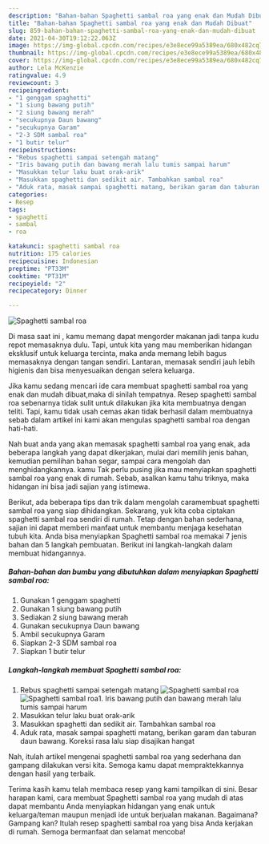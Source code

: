```yaml
---
description: "Bahan-bahan Spaghetti sambal roa yang enak dan Mudah Dibuat"
title: "Bahan-bahan Spaghetti sambal roa yang enak dan Mudah Dibuat"
slug: 859-bahan-bahan-spaghetti-sambal-roa-yang-enak-dan-mudah-dibuat
date: 2021-04-30T19:12:22.063Z
image: https://img-global.cpcdn.com/recipes/e3e8ece99a5389ea/680x482cq70/spaghetti-sambal-roa-foto-resep-utama.jpg
thumbnail: https://img-global.cpcdn.com/recipes/e3e8ece99a5389ea/680x482cq70/spaghetti-sambal-roa-foto-resep-utama.jpg
cover: https://img-global.cpcdn.com/recipes/e3e8ece99a5389ea/680x482cq70/spaghetti-sambal-roa-foto-resep-utama.jpg
author: Lela McKenzie
ratingvalue: 4.9
reviewcount: 3
recipeingredient:
- "1 genggam spaghetti"
- "1 siung bawang putih"
- "2 siung bawang merah"
- "secukupnya Daun bawang"
- "secukupnya Garam"
- "2-3 SDM sambal roa"
- "1 butir telur"
recipeinstructions:
- "Rebus spaghetti sampai setengah matang"
- "Iris bawang putih dan bawang merah lalu tumis sampai harum"
- "Masukkan telur laku buat orak-arik"
- "Masukkan spaghetti dan sedikit air. Tambahkan sambal roa"
- "Aduk rata, masak sampai spaghetti matang, berikan garam dan taburan daun bawang. Koreksi rasa lalu siap disajikan hangat"
categories:
- Resep
tags:
- spaghetti
- sambal
- roa

katakunci: spaghetti sambal roa 
nutrition: 175 calories
recipecuisine: Indonesian
preptime: "PT33M"
cooktime: "PT31M"
recipeyield: "2"
recipecategory: Dinner

---
```



![Spaghetti sambal roa](https://img-global.cpcdn.com/recipes/e3e8ece99a5389ea/680x482cq70/spaghetti-sambal-roa-foto-resep-utama.jpg)

Di masa  saat ini , kamu memang dapat mengorder makanan jadi tanpa kudu repot memasaknya dulu. Tapi, untuk kita yang mau memberikan hidangan eksklusif untuk keluarga tercinta, maka anda memang lebih bagus memasaknya dengan tangan sendiri. Lantaran, memasak sendiri jauh lebih higienis dan bisa menyesuaikan dengan selera keluarga.

Jika kamu sedang mencari ide cara membuat spaghetti sambal roa yang enak dan mudah dibuat,maka di sinilah tempatnya. Resep spaghetti sambal roa  sebenarnya tidak sulit untuk dilakukan jika kita membuatnya dengan teliti. Tapi, kamu tidak usah cemas akan tidak berhasil dalam membuatnya 
sebab dalam artikel ini kami akan mengulas spaghetti sambal roa dengan hati-hati.  



Nah buat anda yang akan memasak spaghetti sambal roa yang enak, ada beberapa langkah yang dapat dikerjakan, mulai dari memilih jenis bahan, kemudian pemilihan bahan segar, sampai cara mengolah dan menghidangkannya. kamu Tak perlu pusing jika mau menyiapkan spaghetti sambal roa yang enak di rumah. Sebab, asalkan kamu  tahu triknya, maka hidangan ini bisa jadi sajian yang istimewa.

Berikut, ada beberapa tips dan trik dalam mengolah caramembuat spaghetti sambal roa yang siap dihidangkan. Sekarang, yuk kita coba ciptakan spaghetti sambal roa sendiri di rumah. Tetap dengan bahan sederhana, sajian ini dapat memberi manfaat untuk membantu menjaga kesehatan tubuh kita. Anda bisa menyiapkan Spaghetti sambal roa memakai 7 jenis bahan dan 5 langkah pembuatan. Berikut ini langkah-langkah dalam membuat hidangannya.

<!--inarticleads1-->

##### Bahan-bahan dan bumbu yang dibutuhkan dalam menyiapkan Spaghetti sambal roa:

1. Gunakan 1 genggam spaghetti
1. Gunakan 1 siung bawang putih
1. Sediakan 2 siung bawang merah
1. Gunakan secukupnya Daun bawang
1. Ambil secukupnya Garam
1. Siapkan 2-3 SDM sambal roa
1. Siapkan 1 butir telur




<!--inarticleads2-->

##### Langkah-langkah membuat Spaghetti sambal roa:

1. Rebus spaghetti sampai setengah matang
<img src="https://img-global.cpcdn.com/steps/176703518eef684f/160x128cq70/spaghetti-sambal-roa-langkah-memasak-1-foto.jpg" alt="Spaghetti sambal roa"><img src="https://img-global.cpcdn.com/steps/eab6aca9ccc3d419/160x128cq70/spaghetti-sambal-roa-langkah-memasak-1-foto.jpg" alt="Spaghetti sambal roa">1. Iris bawang putih dan bawang merah lalu tumis sampai harum
1. Masukkan telur laku buat orak-arik
1. Masukkan spaghetti dan sedikit air. Tambahkan sambal roa
1. Aduk rata, masak sampai spaghetti matang, berikan garam dan taburan daun bawang. Koreksi rasa lalu siap disajikan hangat




Nah, itulah artikel mengenai  spaghetti sambal roa  yang sederhana dan gampang dilakukan versi kita. Semoga kamu dapat mempraktekkannya dengan hasil yang terbaik. 

Terima kasih kamu telah membaca resep yang kami tampilkan di sini. Besar harapan kami, cara membuat  Spaghetti sambal roa yang mudah di atas dapat membantu Anda menyiapkan hidangan yang enak untuk keluarga/teman maupun menjadi ide untuk berjualan makanan. Bagaimana? Gampang kan? Itulah resep spaghetti sambal roa yang bisa Anda kerjakan di rumah. Semoga bermanfaat dan selamat mencoba!

